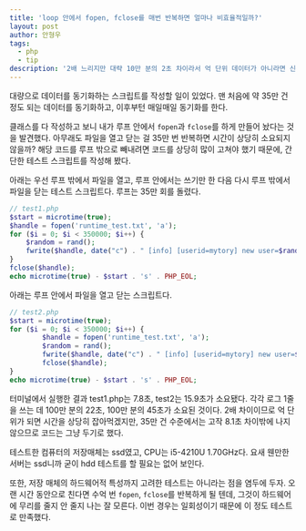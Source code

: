 ```yaml
---
title: 'loop 안에서 fopen, fclose를 매번 반복하면 얼마나 비효율적일까?'
layout: post
author: 안형우
tags: 
  - php
  - tip
description: '2배 느리지만 대략 10만 분의 2초 차이라서 억 단위 데이터가 아니라면 신경쓰지 않아도 될 듯하다.'
---
```


대량으로 데이터를 동기화하는 스크립트를 작성할 일이 있었다. 맨 처음에 약 35만 건 정도 되는 데이터를 동기화하고, 이후부턴 매일매일 동기화를 한다. 

클래스를 다 작성하고 보니 내가 루프 안에서 `fopen`과 `fclose`를 하게 만들어 놨다는 것을 발견했다. 아무래도 파일을 열고 닫는 걸 35만 번 반복하면 시간이 상당히 소요되지 않을까? 해당 코드를 루프 밖으로 빼내려면 코드를 상당히 많이 고쳐야 했기 때문에, 간단한 테스트 스크립트를 작성해 봤다.

아래는 우선 루프 밖에서 파일을 열고, 루프 안에서는 쓰기만 한 다음 다시 루프 밖에서 파일을 닫는 테스트 스크립트다. 루프는 35만 회를 돌렸다.

```php
// test1.php
$start = microtime(true);
$handle = fopen('runtime_test.txt', 'a');
for ($i = 0; $i < 350000; $i++) { 
	$random = rand();
	fwrite($handle, date("c") . " [info] [userid=mytory] new user=$random\n");
}
fclose($handle);
echo microtime(true) - $start . 's' . PHP_EOL;
```

아래는 루프 안에서 파일을 열고 닫는 스크립트다.

```php
// test2.php
$start = microtime(true);
for ($i = 0; $i < 350000; $i++) {
        $handle = fopen('runtime_test.txt', 'a');
        $random = rand();
        fwrite($handle, date("c") . " [info] [userid=mytory] new user=$random\n");
        fclose($handle);
}
echo microtime(true) - $start . 's' . PHP_EOL;
```

터미널에서 실행한 결과 test1.php는 7.8초, test2는 15.9초가 소요됐다. 각각 로그 1줄을 쓰는 데 100만 분의 22초, 100만 분의 45초가 소요된 것이다. 2배 차이이므로 억 단위가 되면 시간을 상당히 잡아먹겠지만, 35만 건 수준에서는 고작 8.1초 차이밖에 나지 않으므로 코드는 그냥 두기로 했다.

테스트한 컴퓨터의 저장매체는 ssd였고, CPU는 i5-4210U 1.70GHz다. 요새 웬만한 서버는 ssd니까 굳이 hdd 테스트를 할 필요는 없어 보인다.

또한, 저장 매체의 하드웨어적 특성까지 고려한 테스트는 아니라는 점을 염두에 두자. 오랜 시간 동안으로 친다면 수억 번 `fopen`, `fclose`를 반복하게 될 텐데, 그것이 하드웨어에 무리를 줄지 안 줄지 나는 잘 모른다. 이번 경우는 일회성이기 때문에 이 정도 테스트로 만족했다.
